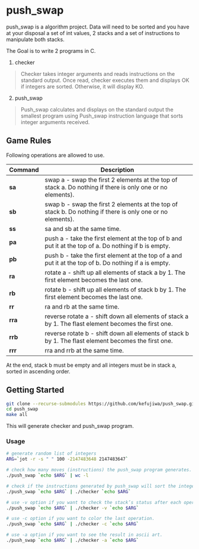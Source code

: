 # push_swap
push_swap is a algorithm project. Data will need to be sorted and you have at your disposal a set of int values, 2 stacks and a set of instructions to manipulate both stacks.

The Goal is to write 2 programs in C.

1. checker
> Checker takes integer arguments and reads instructions on the standard output. Once read, checker executes them and displays OK if integers are sorted. Otherwise, it will display KO.

2. push_swap
> Push_swap calculates and displays on the standard output the smallest program using Push_swap instruction language that sorts integer arguments received.

## Game Rules
Following operations are allowed to use.

| Command       | Description                                                                           |
| ------------- | --------------------------------------------------------------------------------------| 
| <b>sa</b>     | swap a - swap the first 2 elements at the top of stack a. Do nothing if there is only one or no elements). |
| <b>sb</b>     | swap b - swap the first 2 elements at the top of stack b. Do nothing if there is only one or no elements). |
| <b>ss</b>     | sa and sb at the same time. |
| <b>pa</b>     | push a - take the first element at the top of b and put it at the top of a. Do nothing if b is empty. |
| <b>pb</b>     | push b - take the first element at the top of a and put it at the top of b. Do nothing if a is empty. |
| <b>ra</b>     | rotate a - shift up all elements of stack a by 1. The first element becomes the last one. |
| <b>rb</b>     | rotate b - shift up all elements of stack b by 1. The first element becomes the last one. |
| <b>rr</b>     | ra and rb at the same time. |
| <b>rra</b>    | reverse rotate a - shift down all elements of stack a by 1. The flast element becomes the first one. |
| <b>rrb</b>    | reverse rotate b - shift down all elements of stack b by 1. The flast element becomes the first one. |
| <b>rrr</b>    | rra and rrb at the same time. |

At the end, stack b must be empty and all integers must be in stack a, sorted in ascending order.

## Getting Started
```bash
git clone --recurse-submodules https://github.com/kefujiwa/push_swap.git
cd push_swap
make all
```
This will generate checker and push_swap program.

### Usage
```bash
# generate random list of integers
ARG=`jot -r -s " " 100 -2147483648 2147483647`

# check how many moves (instructions) the push_swap program generates.
./push_swap `echo $ARG` | wc -l

# check if the instructions generated by push_swap will sort the integers in ascending order correctly.
./push_swap `echo $ARG` | ./checker `echo $ARG`

# use -v option if you want to check the stack’s status after each operation.
./push_swap `echo $ARG` | ./checker -v `echo $ARG`

# use -c option if you want to color the last operation.
./push_swap `echo $ARG` | ./checker -c `echo $ARG`

# use -a option if you want to see the result in ascii art.
./push_swap `echo $ARG` | ./checker -a `echo $ARG`
```
